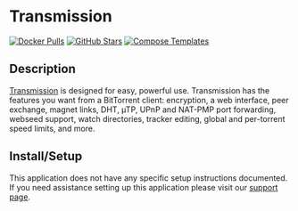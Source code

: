 # Transmission

[![Docker Pulls](https://img.shields.io/docker/pulls/linuxserver/transmission?style=flat-square&color=607D8B&label=docker%20pulls&logo=docker)](https://hub.docker.com/r/linuxserver/transmission)
[![GitHub Stars](https://img.shields.io/github/stars/linuxserver/docker-transmission?style=flat-square&color=607D8B&label=github%20stars&logo=github)](https://github.com/linuxserver/docker-transmission)
[![Compose Templates](https://img.shields.io/static/v1?style=flat-square&color=607D8B&label=compose&message=templates)](https://github.com/GhostWriters/DockSTARTer/tree/main/compose/.apps/transmission)

## Description

[Transmission](https://www.transmissionbt.com/) is designed for easy, powerful
use. Transmission has the features you want from a BitTorrent client:
encryption, a web interface, peer exchange, magnet links, DHT, µTP, UPnP and
NAT-PMP port forwarding, webseed support, watch directories, tracker editing,
global and per-torrent speed limits, and more.

## Install/Setup

This application does not have any specific setup instructions documented. If
you need assistance setting up this application please visit our
[support page](https://dockstarter.com/basics/support/).
